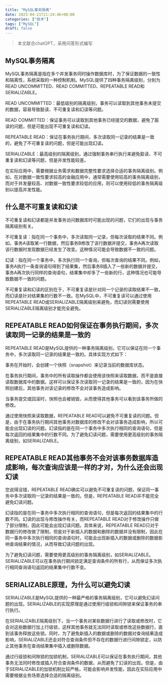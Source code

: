 ```yaml
---
title: "MySQL事务隔离"
date: 2023-04-21T21:24:46+08:00
categories: ["技术"]
tags: ["MySQL"]
draft: false
---
```


> 本文联合chatGPT，采用问答形式编写

## MySQL事务隔离

MySQL事务隔离是指在多个并发事务同时操作数据库时，为了保证数据的一致性和隔离性，系统采取的一种控制机制。MySQL提供了四种事务隔离级别，分别为READ UNCOMMITTED、READ COMMITTED、REPEATABLE READ和SERIALIZABLE。

READ UNCOMMITTED：最低级别的隔离级别，事务可以读取到其他事务未提交的数据，容易导致脏读、不可重复读和幻读等问题。

READ COMMITTED：保证事务可以读取到其他事务已经提交的数据，避免了脏读的问题，但是可能出现不可重复读和幻读。

REPEATABLE READ：保证在事务执行期间，多次读取同一记录的结果是一致的，避免了不可重复读的问题，但是可能出现幻读。

SERIALIZABLE：最高级别的隔离级别，通过强制事务串行执行来避免脏读、不可重复读和幻读等问题，但是并发性能较差。

在实际应用中，需要根据业务需求和数据完整性要求选择合适的事务隔离级别。例如，在对数据一致性要求较高的金融应用中，通常需要使用较高的事务隔离级别，而对于并发量较高、对数据一致性要求较低的应用，则可以使用较低的事务隔离级别以提高并发性能。

## 什么是不可重复读和幻读

不可重复读和幻读都是并发事务访问数据库时可能出现的问题，它们的出现与事务隔离级别有关。

不可重复读：指在同一个事务中，多次读取同一记录，但每次读取的结果不同。例如，事务A读取某一行数据，然后事务B修改了该行数据并提交，事务A再次读取该行数据时发现数据已经发生了改变。这种情况可能会导致数据不一致的问题。

幻读：指在同一个事务中，多次执行同一个查询，但每次查询的结果不同。例如，事务A执行一条查询语句得到了结果集，然后事务B插入了一些新的数据并提交，事务A再次执行同样的查询语句，结果集中却多了一些新的行，这种情况也可能导致数据不一致的问题。

不可重复读和幻读的区别在于，不可重复读是针对同一个记录的读取结果不一致，而幻读是针对结果集的行数不一致。在MySQL中，不可重复读可以通过使用REPEATABLE READ或SERIALIZABLE隔离级别来避免，而幻读则需要使用SERIALIZABLE隔离级别才能完全避免。

## REPEATABLE READ如何保证在事务执行期间，多次读取同一记录的结果是一致的

REPEATABLE READ是MySQL提供的一种事务隔离级别，它可以保证在同一个事务中，多次读取同一记录的结果是一致的。具体实现方式如下：

事务在开始时，会创建一个快照（snapshot）来记录当前的数据库状态。

在事务执行期间，事务中的所有读取操作都会使用该快照来读取数据，而不是直接读取数据库中的数据。这样可以保证多次读取同一记录的结果是一致的，因为在快照创建后，其他事务对该记录的修改不会对该事务造成影响。

当事务提交或回滚时，快照也会被销毁，从而使得其他事务可以看到该事务所做的修改。

通过使用快照来读取数据，REPEATABLE READ可以避免不可重复读的问题。但是，由于在事务执行期间其他事务对数据库的修改不会对该事务造成影响，所以可能会出现幻读的问题。幻读指的是在同一个事务中多次执行相同的查询语句，但是每次返回的结果集中的行数不同。为了避免幻读问题，需要使用更高级别的事务隔离级别，如SERIALIZABLE。

## REPEATABLE READ其他事务不会对该事务数据库造成影响，每次查询应该是一样的才对，为什么还会出现幻读

您说得没错，REPEATABLE READ确实可以避免不可重复读的问题，保证同一事务中多次读取同一记录的结果是一致的。但是，REPEATABLE READ并不能完全避免幻读问题。

幻读指的是在同一事务中多次执行相同的查询语句，但是每次返回的结果集中的行数不同。幻读的出现与修改操作有关，而REPEATABLE READ对于修改操作只做了部分限制，因此可能会出现幻读问题。具体来说，REPEATABLE READ只对于数据行的修改做了限制，但是对于新插入的数据和删除的数据并没有限制，因此在同一事务中多次执行相同的查询语句时，可能会出现新插入的数据或删除的数据影响查询结果的情况，从而导致幻读问题的出现。

为了避免幻读问题，需要使用更高级别的事务隔离级别，如SERIALIZABLE。SERIALIZABLE可以在事务执行期间锁定满足查询条件的所有行，从而保证多次执行相同查询语句返回的结果集中行数不变。

## SERIALIZABLE原理，为什么可以避免幻读

SERIALIZABLE是MySQL提供的一种最严格的事务隔离级别，它可以避免幻读问题的出现。SERIALIZABLE的实现原理是通过使用行级锁和间隙锁来保证事务的串行执行。

在SERIALIZABLE隔离级别下，当一个事务对某些数据行进行了读取或修改时，它会对这些数据行加上行级锁，这样其他事务就无法同时读取或修改这些数据行，直到该事务释放这些锁。同时，为了避免新插入的数据或删除的数据对查询结果造成影响，SERIALIZABLE还会对符合查询条件但不存在的数据行进行间隙锁定，以防止其他事务在查询结果集中插入或删除数据。

通过行级锁和间隙锁的加锁机制，SERIALIZABLE可以保证在事务执行期间，其他事务无法同时修改或插入符合查询条件的数据，从而避免了幻读的出现。但是，由于SERIALIZABLE的加锁机制比较严格，可能会影响并发性能，因此在实际应用中需要根据业务场景选择合适的隔离级别。
